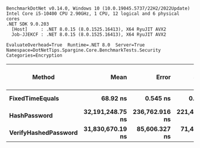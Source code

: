 ```

BenchmarkDotNet v0.14.0, Windows 10 (10.0.19045.5737/22H2/2022Update)
Intel Core i5-10400 CPU 2.90GHz, 1 CPU, 12 logical and 6 physical cores
.NET SDK 9.0.203
  [Host]     : .NET 8.0.15 (8.0.1525.16413), X64 RyuJIT AVX2
  Job-JJEKCF : .NET 8.0.15 (8.0.1525.16413), X64 RyuJIT AVX2

EvaluateOverhead=True  Runtime=.NET 8.0  Server=True  
Namespace=DotNetTips.Spargine.Core.BenchmarkTests.Security  Categories=Encryption  

```
| Method               | Mean             | Error          | StdDev         | StdErr        | Min              | Q1               | Median           | Q3               | Max              | Op/s          | CI99.9% Margin | Iterations | Kurtosis | MValue | Skewness | Rank | LogicalGroup | Baseline | Gen0   | Completed Work Items | Lock Contentions | Exceptions | Code Size | Allocated |
|--------------------- |-----------------:|---------------:|---------------:|--------------:|-----------------:|-----------------:|-----------------:|-----------------:|-----------------:|--------------:|---------------:|-----------:|---------:|-------:|---------:|-----:|------------- |--------- |-------:|---------------------:|-----------------:|-----------:|----------:|----------:|
| **FixedTimeEquals**      |         **68.92 ns** |       **0.545 ns** |       **0.483 ns** |      **0.129 ns** |         **68.06 ns** |         **68.64 ns** |         **68.90 ns** |         **69.19 ns** |         **69.70 ns** | **14,509,906.87** |       **6.935 ns** |      **14.00** |    **1.955** |  **2.000** |   **0.0612** |    **1** | *****            | **No**       | **0.0006** |                    **-** |                **-** |          **-** |     **578 B** |      **64 B** |
| **HashPassword**         | **32,191,248.75 ns** | **236,762.916 ns** | **221,468.179 ns** | **57,182.838 ns** | **31,788,137.50 ns** | **32,013,287.50 ns** | **32,183,156.25 ns** | **32,332,965.62 ns** | **32,576,043.75 ns** |         **31.06** | **-28,583.919 ns** |      **15.00** |    **2.096** |  **2.000** |   **0.1562** |    **2** | *****            | **No**       |      **-** |                    **-** |                **-** |          **-** |        **NA** |     **859 B** |
| **VerifyHashedPassword** | **31,830,670.19 ns** |  **85,606.327 ns** |  **71,485.160 ns** | **19,826.416 ns** | **31,666,643.75 ns** | **31,792,200.00 ns** | **31,846,243.75 ns** | **31,879,887.50 ns** | **31,903,725.00 ns** |         **31.42** |  **-9,906.708 ns** |      **13.00** |    **2.636** |  **2.000** |  **-0.8449** |    **2** | *****            | **No**       |      **-** |                    **-** |                **-** |          **-** |        **NA** |     **755 B** |
